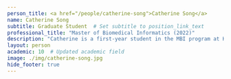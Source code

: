 ```yaml
---
person_title: <a href="/people/catherine-song">Catherine Song</a>
name: Catherine Song
subtitle: Graduate Student  # Set subtitle to position_link_text
professional_title: "Master of Biomedical Informatics (2022)"
description: "Catherine is a first-year student in the MBI program at Harvard Medical School. She has previously studied an undergraduate in Biomedical Sciences and a Master's in Engineering specializing in Software Engineering. She has a keen interest in applying software techniques within a more biological context such as those within genomics and human diseases."
layout: person
academic: 10  # Updated academic field
image: ./img/catherine-song.jpg
hide_footer: true
---
```

